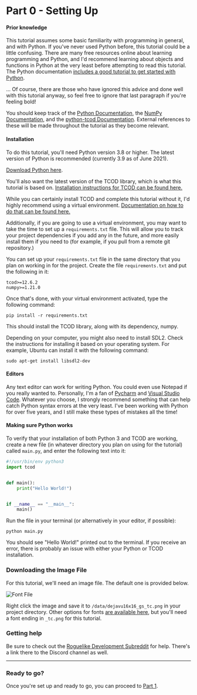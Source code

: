 ---
---

# Part 0 - Setting Up

#### Prior knowledge

This tutorial assumes some basic familiarity with programming in general, and with Python.
If you've never used Python before, this tutorial could be a little confusing. There are many free resources online about learning programming and Python, and I'd recommend learning about objects and functions in Python at the very least before attempting to read this tutorial.
The Python documentation [includes a good tutorial to get started with Python](https://docs.python.org/3/tutorial/).

... Of course, there are those who have ignored this advice and done well with this tutorial anyway, so feel free to ignore that last paragraph if you're feeling bold\!

You should keep track of the [Python Documentation](https://docs.python.org/3/), the [NumPy Documentation](https://numpy.org/doc/stable/), and the [python-tcod Documentation](https://python-tcod.readthedocs.io/en/latest/).
External references to these will be made throughout the tutorial as they become relevant.

#### Installation

To do this tutorial, you'll need Python version 3.8 or higher.
The latest version of Python is recommended (currently 3.9 as of June 2021).

[Download Python here](https://www.python.org/downloads/).

You'll also want the latest version of the TCOD library, which is what this tutorial is based on.
[Installation instructions for TCOD can be found here.](https://python-tcod.readthedocs.io/en/latest/installation.html)

While you can certainly install TCOD and complete this tutorial without it, I'd highly recommend using a virtual environment.
[Documentation on how to do that can be found here.](https://docs.python.org/3/library/venv.html)

Additionally, if you are going to use a virtual environment, you may want to take the time to set up a `requirements.txt` file.
This will allow you to track your project dependencies if you add any in the future, and more easily install them if you need to (for example, if you pull from a remote git repository.)

You can set up your `requirements.txt` file in the same directory that you plan on working in for the project. Create the file `requirements.txt` and put the following in it:

```
tcod>=12.6.2
numpy>=1.21.0
```

Once that's done, with your virtual environment activated, type the following command:

`pip install -r requirements.txt`

This should install the TCOD library, along with its dependency, numpy.

Depending on your computer, you might also need to install SDL2.
Check the instructions for installing it based on your operating system.
For example, Ubuntu can install it with the following command:

`sudo apt-get install libsdl2-dev`

#### Editors

Any text editor can work for writing Python.
You could even use Notepad if you really wanted to.
Personally, I'm a fan of [Pycharm](https://www.jetbrains.com/pycharm/) and [Visual Studio Code](https://code.visualstudio.com/).
Whatever you choose, I strongly recommend something that can help catch Python syntax errors at the very least.
I've been working with Python for over five years, and I still make these types of mistakes all the time\!

#### Making sure Python works

To verify that your installation of both Python 3 and TCOD are working, create a new file (in whatever directory you plan on using for the tutorial) called `main.py`, and enter the following text into it:

```python
#!/usr/bin/env python3
import tcod


def main():
    print("Hello World!")


if __name__ == "__main__":
    main()
```

Run the file in your terminal (or alternatively in your editor, if possible):

`python main.py`

You should see "Hello World\!" printed out to the terminal. If you receive an error, there is probably an issue with either your Python or TCOD installation.

### Downloading the Image File

For this tutorial, we'll need an image file. The default one is provided below.

![Font File](https://raw.githubusercontent.com/libtcod/libtcod/master/data/fonts/dejavu16x16_gs_tc.png)

Right click the image and save it to `/data/dejavu16x16_gs_tc.png` in your project directory.
Other options for fonts [are available here](https://github.com/libtcod/libtcod/tree/master/data/fonts), but you'll need a font ending in `_tc.png` for this tutorial.

### Getting help

Be sure to check out the [Roguelike Development Subreddit](https://www.reddit.com/r/roguelikedev) for help.
There's a link there to the Discord channel as well.

-----

### Ready to go?

Once you're set up and ready to go, you can proceed to [Part 1](part-1).
